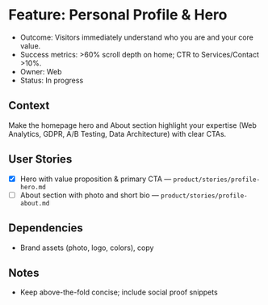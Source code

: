 # Feature: Personal Profile & Hero

- Outcome: Visitors immediately understand who you are and your core value.
- Success metrics: >60% scroll depth on home; CTR to Services/Contact >10%.
- Owner: Web
- Status: In progress

## Context

Make the homepage hero and About section highlight your expertise (Web Analytics, GDPR, A/B Testing, Data Architecture) with clear CTAs.

## User Stories

- [x] Hero with value proposition & primary CTA — `product/stories/profile-hero.md`
 - [ ] About section with photo and short bio — `product/stories/profile-about.md`

## Dependencies

- Brand assets (photo, logo, colors), copy

## Notes

- Keep above-the-fold concise; include social proof snippets
